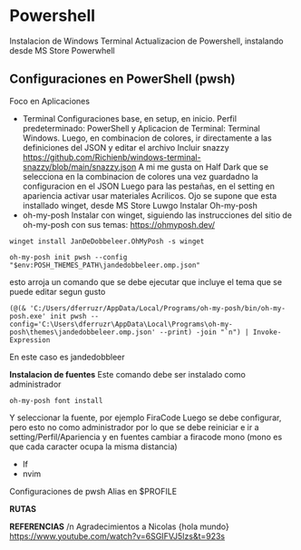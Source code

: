 # Powershell
Instalacion de Windows Terminal
Actualizacion de Powershell, instalando desde MS Store Powerwhell

## Configuraciones en PowerShell (pwsh)
Foco en Aplicaciones
- Terminal
Configuraciones base, en setup, en inicio. Perfil predeterminado: PowerShell y Aplicacion de Terminal: Terminal Windows.
Luego, en combinacion de colores, ir directamente a las definiciones del JSON y editar el archivo
Incluir snazzy https://github.com/Richienb/windows-terminal-snazzy/blob/main/snazzy.json
A mi me gusta on Half Dark que se selecciona en la combinacion de colores una vez guardadno la configuracion en el JSON
Luego para las pestañas, en el setting en apariencia activar usar materiales Acrilicos.
Ojo se supone que esta installado winget, desde MS Store
Luwgo Instalar Oh-my-posh
- oh-my-posh
Instalar con winget, siguiendo las instrucciones del sitio de oh-my-posh con sus temas:
https://ohmyposh.dev/
```
winget install JanDeDobbeleer.OhMyPosh -s winget
```
```
oh-my-posh init pwsh --config "$env:POSH_THEMES_PATH\jandedobbeleer.omp.json"
```
esto arroja un comando que se debe ejecutar que incluye el tema que se puede editar segun gusto
```
(@(& 'C:/Users/dferruzr/AppData/Local/Programs/oh-my-posh/bin/oh-my-posh.exe' init pwsh --config='C:\Users\dferruzr\AppData\Local\Programs\oh-my-posh\themes\jandedobbeleer.omp.json' --print) -join "`n") | Invoke-Expression
```
En este caso es jandedobbleer

**Instalacion de fuentes**
Este comando debe ser instalado como administrador
```
oh-my-posh font install
```
Y seleccionar la fuente, por ejemplo FiraCode
Luego se debe configurar, pero esto no como administrador por lo que se debe reiniciar e ir a setting/Perfil/Apariencia y en fuentes cambiar a firacode mono (mono es que cada caracter ocupa la misma distancia)

- lf
- nvim

Configuraciones de pwsh
Alias en $PROFILE

**RUTAS**

**REFERENCIAS** /n
Agradecimientos a Nicolas {hola mundo} 
https://www.youtube.com/watch?v=6SGIFVJ5Izs&t=923s

